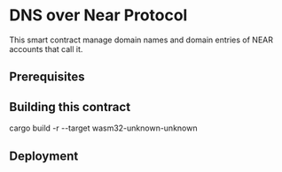 # DNS over Near Protocol
This smart contract manage domain names and domain entries of NEAR accounts that call it.

## Prerequisites



## Building this contract
cargo build -r --target wasm32-unknown-unknown


## Deployment




